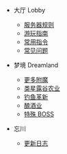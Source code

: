 
* 大厅 Lobby
    * [服务器规则](/lobby/rules.md)
    * [游玩指南](/lobby/guide.md)
    * [常用指令](/lobby/commands.md)
    * [常见问题](/lobby/Q&A.md)

* 梦境 Dreamland
    * [更多附魔](/gameplay/enchant.md)
    * [类星露谷农业](/gameplay/farming.md)
    * [钓鱼革新](/gameplay/fishing.md)
    * [酿酒业](/gameplay/brewery.md)
    * [特殊 BOSS](/gameplay/boss.md)

* 忘川
    * [更新日志](/other/updatelog.md)